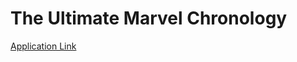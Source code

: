 # The Ultimate Marvel Chronology
[Application Link](https://yaroslavshilov.github.io/MarvelChronology/)